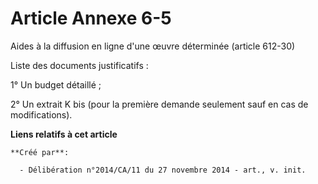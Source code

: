 # Article Annexe 6-5

Aides à la diffusion en ligne d'une œuvre déterminée (article 612-30)

Liste des documents justificatifs :

1° Un budget détaillé ;

2° Un extrait K bis (pour la première demande seulement sauf en cas de modifications).

**Liens relatifs à cet article**

	**Créé par**:

	  - Délibération n°2014/CA/11 du 27 novembre 2014 - art., v. init.
